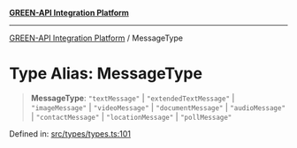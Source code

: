 [**GREEN-API Integration Platform**](../README.md)

***

[GREEN-API Integration Platform](../globals.md) / MessageType

# Type Alias: MessageType

> **MessageType**: `"textMessage"` \| `"extendedTextMessage"` \| `"imageMessage"` \| `"videoMessage"` \| `"documentMessage"` \| `"audioMessage"` \| `"contactMessage"` \| `"locationMessage"` \| `"pollMessage"`

Defined in: [src/types/types.ts:101](https://github.com/green-api/greenapi-integration/blob/65d246f492cf703d5fb1135013cb3aaba77514dc/src/types/types.ts#L101)
